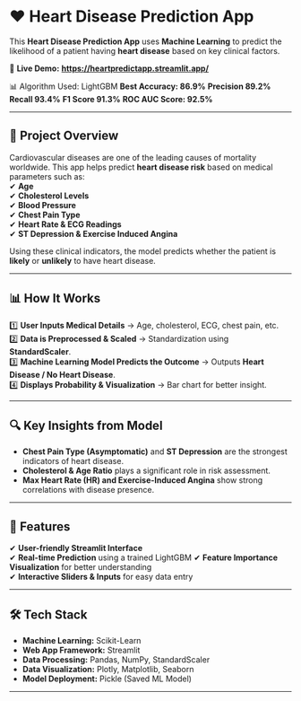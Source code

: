 # ❤️ Heart Disease Prediction App  
This **Heart Disease Prediction App** uses **Machine Learning** to predict the likelihood of a patient having **heart disease** based on key clinical factors.  

🔗 **Live Demo:** **https://heartpredictapp.streamlit.app/**

📊 Algorithm Used: LightGBM
**Best Accuracy: 86.9%**
**Precision 89.2%**
**Recall 93.4%**
**F1 Score 91.3%**
**ROC AUC Score: 92.5%**

---

## **📌 Project Overview**  
Cardiovascular diseases are one of the leading causes of mortality worldwide. This app helps predict **heart disease risk** based on medical parameters such as:  
✔ **Age**  
✔ **Cholesterol Levels**  
✔ **Blood Pressure**  
✔ **Chest Pain Type**  
✔ **Heart Rate & ECG Readings**  
✔ **ST Depression & Exercise Induced Angina**  

Using these clinical indicators, the model predicts whether the patient is **likely** or **unlikely** to have heart disease.  

---

## **📊 How It Works**  
1️⃣ **User Inputs Medical Details** → Age, cholesterol, ECG, chest pain, etc.  
2️⃣ **Data is Preprocessed & Scaled** → Standardization using **StandardScaler**.  
3️⃣ **Machine Learning Model Predicts the Outcome** → Outputs **Heart Disease / No Heart Disease**.  
4️⃣ **Displays Probability & Visualization** → Bar chart for better insight.  

---

## **🔍 Key Insights from Model**  
- **Chest Pain Type (Asymptomatic)** and **ST Depression** are the strongest indicators of heart disease.  
- **Cholesterol & Age Ratio** plays a significant role in risk assessment.  
- **Max Heart Rate (HR) and Exercise-Induced Angina** show strong correlations with disease presence.  

---

## **🚀 Features**  
✔ **User-friendly Streamlit Interface**  
✔ **Real-time Prediction** using a trained LightGBM
✔ **Feature Importance Visualization** for better understanding  
✔ **Interactive Sliders & Inputs** for easy data entry  

---

## **🛠️ Tech Stack**  
- **Machine Learning:** Scikit-Learn 
- **Web App Framework:** Streamlit  
- **Data Processing:** Pandas, NumPy, StandardScaler  
- **Data Visualization:** Plotly, Matplotlib, Seaborn  
- **Model Deployment:** Pickle (Saved ML Model)  

---
